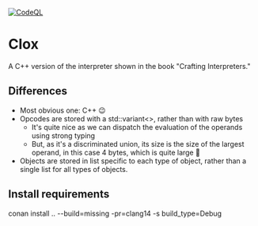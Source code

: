 [![CodeQL](https://github.com/ahamez/clox/actions/workflows/build.yml/badge.svg)](https://github.com/ahamez/clox/actions/workflows/build.yml)

# Clox

A C++ version of the interpreter shown in the book "Crafting Interpreters."

## Differences

* Most obvious one: C++ 😉
* Opcodes are stored with a std::variant<>, rather than with raw bytes
    * It's quite nice as we can dispatch the evaluation of the operands using strong typing
    * But, as it's a discriminated union, its size is the size of the largest operand, in this case 4 bytes, which is
      quite large 😬
* Objects are stored in list specific to each type of object, rather than a single list for all types of objects.

## Install requirements

conan install .. --build=missing -pr=clang14 -s build_type=Debug
